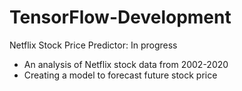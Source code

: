 # TensorFlow-Development

Netflix Stock Price Predictor: In progress
- An analysis of Netflix stock data from 2002-2020
- Creating a model to forecast future stock price



